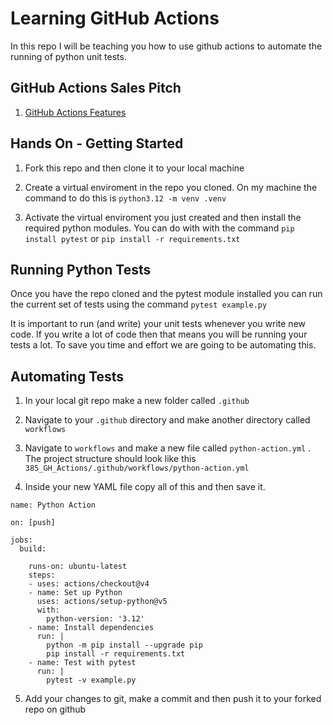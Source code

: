 # Learning GitHub Actions

In this repo I will be teaching you how to use github actions to automate the running of python unit tests. 

## GitHub Actions Sales Pitch

1. [GitHub Actions Features](https://github.com/features/actions)

## Hands On - Getting Started

1. Fork this repo and then clone it to your local machine

2. Create a virtual enviroment in the repo you cloned. On my machine the command to do this is ```python3.12 -m venv .venv```

3. Activate the virtual enviroment you just created and then install the required python modules. You can do with with the command ```pip install pytest``` or ```pip install -r requirements.txt ```

## Running Python Tests 

Once you have the repo cloned and the pytest module installed you can run the current set of tests using the command ```pytest example.py``` 

It is important to run (and write) your unit tests whenever you write new code. If you write a lot of code then that means you will be running your tests a lot. To save you time and effort we are going to be automating this.

## Automating Tests

1. In your local git repo make a new folder called ``` .github ```

2. Navigate to your ``` .github ``` directory and make another directory called ``` workflows ```

3. Navigate to ``` workflows ``` and make a new file called ``` python-action.yml ``` . The project structure should look like this ``` 385_GH_Actions/.github/workflows/python-action.yml ```

4. Inside your new YAML file copy all of this and then save it. 

```
name: Python Action

on: [push]

jobs:
  build:

    runs-on: ubuntu-latest
    steps:
    - uses: actions/checkout@v4
    - name: Set up Python
      uses: actions/setup-python@v5
      with:
        python-version: '3.12'
    - name: Install dependencies
      run: |
        python -m pip install --upgrade pip
        pip install -r requirements.txt
    - name: Test with pytest
      run: |
        pytest -v example.py 
```
5. Add your changes to git, make a commit and then push it to your forked repo on github

